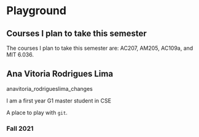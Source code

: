 # Playground
## Courses I plan to take this semester

The courses I plan to take this semester are: AC207, AM205, AC109a, and MIT 6.036. 

## Ana Vitoria Rodrigues Lima

anavitoria_rodrigueslima_changes

I am a first year G1 master student in CSE

A place to play with `git`.

### Fall 2021

